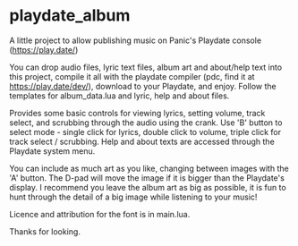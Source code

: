 # playdate_album

A little project to allow publishing music on Panic's Playdate console (https://play.date/)

You can drop audio files, lyric text files, album art and about/help text into this project, 
compile it all with the playdate compiler (pdc, find it at https://play.date/dev/), download 
to your Playdate, and enjoy. Follow the templates for album_data.lua and lyric, help and about 
files.

Provides some basic controls for viewing lyrics, setting volume, track select, and scrubbing 
through the audio using the crank. Use 'B' button to select mode - single click for lyrics,
double click to volume, triple click for track select / scrubbing. Help and about texts are
accessed through the Playdate system menu.

You can include as much art as you like, changing between images with the 'A' button.
The D-pad will move the image if it is bigger than the Playdate's display. I recommend
you leave the album art as big as possible, it is fun to hunt through the detail of a big 
image while listening to your music!

Licence and attribution for the font is in main.lua.

Thanks for looking.
